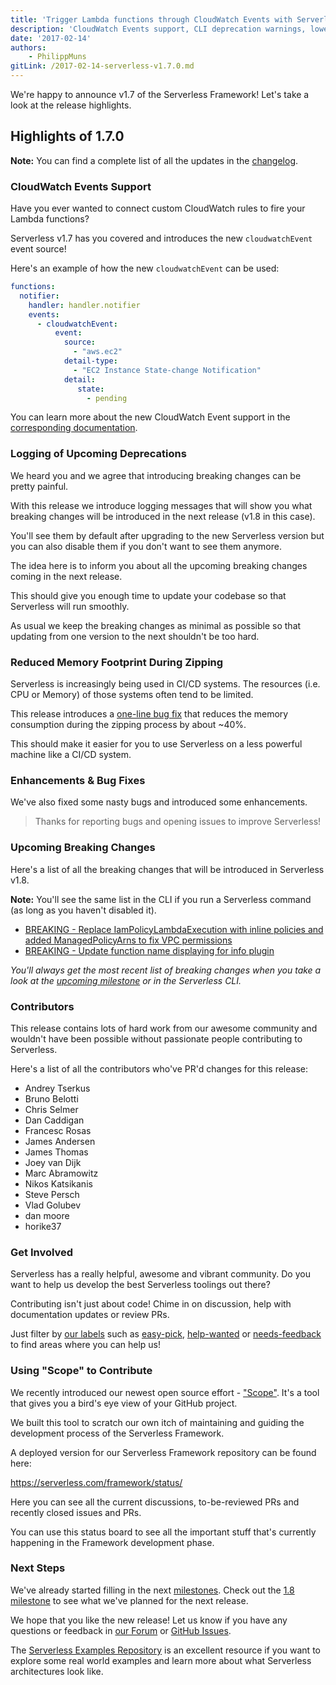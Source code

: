 ```yaml
---
title: 'Trigger Lambda functions through CloudWatch Events with Serverless v1.7'
description: 'CloudWatch Events support, CLI deprecation warnings, lower memory usage during zipping, bugfixes and improvements in the Serverless Framework v1.7 release.'
date: '2017-02-14'
authors:
    - PhilippMuns
gitLink: /2017-02-14-serverless-v1.7.0.md
---
```


We're happy to announce v1.7 of the Serverless Framework! Let's take a look at the release highlights.

## Highlights of 1.7.0

**Note:** You can find a complete list of all the updates in the [changelog](https://github.com/serverless/serverless/blob/master/CHANGELOG.md).

### CloudWatch Events Support

Have you ever wanted to connect custom CloudWatch rules to fire your Lambda functions?

Serverless v1.7 has you covered and introduces the new `cloudwatchEvent` event source!

Here's an example of how the new `cloudwatchEvent` can be used:

```yml
functions:
  notifier:
    handler: handler.notifier
    events:
      - cloudwatchEvent:
          event:
            source:
              - "aws.ec2"
            detail-type:
              - "EC2 Instance State-change Notification"
            detail:
               state:
                 - pending
```

You can learn more about the new CloudWatch Event support in the [corresponding documentation](https://serverless.com/framework/docs/providers/aws/events/cloudwatch-event/).

### Logging of Upcoming Deprecations

We heard you and we agree that introducing breaking changes can be pretty painful.

With this release we introduce logging messages that will show you what breaking changes will be introduced in the next release (v1.8 in this case).

You'll see them by default after upgrading to the new Serverless version but you can also disable them if you don't want to see them anymore.

The idea here is to inform you about all the upcoming breaking changes coming in the next release.

This should give you enough time to update your codebase so that Serverless will run smoothly.

As usual we keep the breaking changes as minimal as possible so that updating from one version to the next shouldn't be too hard.

### Reduced Memory Footprint During Zipping

Serverless is increasingly being used in CI/CD systems. The resources (i.e. CPU or Memory) of those systems often tend to be limited.

This release introduces a [one-line bug fix](https://github.com/serverless/serverless/pull/3220) that reduces the memory consumption during the zipping process by about ~40%.

This should make it easier for you to use Serverless on a less powerful machine like a CI/CD system.

### Enhancements & Bug Fixes

We've also fixed some nasty bugs and introduced some enhancements.

> Thanks for reporting bugs and opening issues to improve Serverless!

### Upcoming Breaking Changes

Here's a list of all the breaking changes that will be introduced in Serverless v1.8.

**Note:** You'll see the same list in the CLI if you run a Serverless command (as long as you haven't disabled it).

- [BREAKING - Replace IamPolicyLambdaExecution with inline policies and added ManagedPolicyArns to fix VPC permissions](https://github.com/serverless/serverless/pull/2983)
- [BREAKING - Update function name displaying for info plugin](https://github.com/serverless/serverless/pull/3239)

*You'll always get the most recent list of breaking changes when you take a look at the [upcoming milestone](https://github.com/serverless/serverless/milestones) or in the Serverless CLI.*

### Contributors

This release contains lots of hard work from our awesome community and wouldn't have been possible without passionate people contributing to Serverless.

Here's a list of all the contributors who've PR'd changes for this release:

- Andrey Tserkus
- Bruno Belotti
- Chris Selmer
- Dan Caddigan
- Francesc Rosas
- James Andersen
- James Thomas
- Joey van Dijk
- Marc Abramowitz
- Nikos Katsikanis
- Steve Persch
- Vlad Golubev
- dan moore
- horike37

### Get Involved

Serverless has a really helpful, awesome and vibrant community. Do you want to help us develop the best Serverless toolings out there?

Contributing isn't just about code! Chime in on discussion, help with documentation updates or review PRs.

Just filter by [our labels](https://github.com/serverless/serverless/labels) such as [easy-pick](https://github.com/serverless/serverless/issues?q=is%3Aopen+is%3Aissue+label%3Astatus%2Feasy-pick), [help-wanted](https://github.com/serverless/serverless/issues?q=is%3Aopen+is%3Aissue+label%3Astatus%2Fhelp-wanted) or [needs-feedback](https://github.com/serverless/serverless/labels/stage%2Fneeds-feedback) to find areas where you can help us!

### Using "Scope" to Contribute

We recently introduced our newest open source effort - ["Scope"](https://github.com/serverless/scope). It's a tool that gives you a bird's eye view of your GitHub project.

We built this tool to scratch our own itch of maintaining and guiding the development process of the Serverless Framework.

A deployed version for our Serverless Framework repository can be found here:

https://serverless.com/framework/status/

Here you can see all the current discussions, to-be-reviewed PRs and recently closed issues and PRs.

You can use this status board to see all the important stuff that's currently happening in the Framework development phase.

### Next Steps

We've already started filling in the next [milestones](https://github.com/serverless/serverless/milestones). Check out the [1.8 milestone](https://github.com/serverless/serverless/milestone/23) to see what we've planned for the next release.

We hope that you like the new release! Let us know if you have any questions or feedback in [our Forum](http://forum.serverless.com/) or [GitHub Issues](https://github.com/serverless/serverless/issues).

The [Serverless Examples Repository](https://github.com/serverless/examples) is an excellent resource if you want to explore some real world examples and learn more about what Serverless architectures look like.
